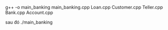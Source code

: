 g++ -o main_banking main_banking.cpp Loan.cpp Customer.cpp Teller.cpp Bank.cpp Account.cpp   

sau đó 
./main_banking
